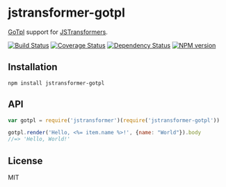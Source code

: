 # jstransformer-gotpl

[GoTpl](https://github.com/Lanfei/GoTpl) support for [JSTransformers](http://github.com/jstransformers).

[![Build Status](https://img.shields.io/travis/jstransformers/jstransformer-gotpl/master.svg)](https://travis-ci.org/jstransformers/jstransformer-gotpl)
[![Coverage Status](https://img.shields.io/codecov/c/github/jstransformers/jstransformer-gotpl/master.svg)](https://codecov.io/gh/jstransformers/jstransformer-gotpl)
[![Dependency Status](https://img.shields.io/david/jstransformers/jstransformer-gotpl/master.svg)](http://david-dm.org/jstransformers/jstransformer-gotpl)
[![NPM version](https://img.shields.io/npm/v/jstransformer-gotpl.svg)](https://www.npmjs.org/package/jstransformer-gotpl)

## Installation

    npm install jstransformer-gotpl

## API

```js
var gotpl = require('jstransformer')(require('jstransformer-gotpl'))

gotpl.render('Hello, <%= item.name %>!', {name: "World"}).body
//=> 'Hello, World!'
```

## License

MIT
